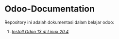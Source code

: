 # Odoo-Documentation
Repository ini adalah dokumentasi dalam belajar odoo:

1. [*Install Odoo 13 di Linux 20.4*]()
